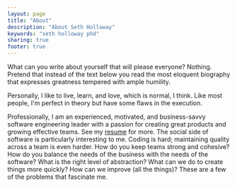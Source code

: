 ```yaml
---
layout: page
title: "About"
description: "About Seth Holloway"
keywords: "seth holloway phd"
sharing: true
footer: true
---
```

What can you write about yourself that will please everyone? Nothing. Pretend that instead of the text below you read the most eloquent biography that expresses greatness tempered with ample humility.

Personally, I like to live, learn, and love, which is normal, I think. Like most people, I'm perfect in theory but have some flaws in the execution.

Professionally, I am an experienced, motivated, and business-savvy software engineering leader with a passion for creating great products and growing effective teams. See my [resume](https://sethholloway.com/resume.html) for more. The social side of software is particularly interesting to me. Coding is hard; maintaining quality across a team is even harder. How do you keep teams strong and cohesive? How do you balance the needs of the business with the needs of the software? What is the right level of abstraction? What can we do to create things more quickly? How can we improve (all the things)? These are a few of the problems that fascinate me.
